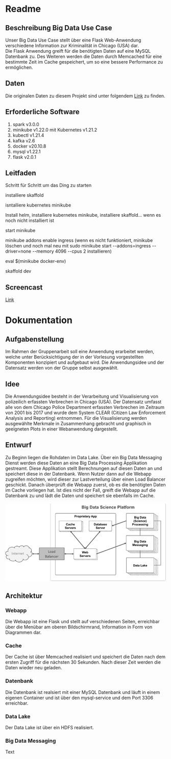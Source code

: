 # Readme

## Beschreibung Big Data Use Case
Unser Big Data Use Case stellt über eine Flask Web-Anwendung verschiedene Information zur Kriminalität in Chicago (USA) dar.
<br/>Die Flask Anwendung greift für die benötigten Daten auf eine MySQL Datenbank zu. Des Weiteren werden die Daten durch Memcached für eine bestimmte Zeit im Cache gespeichert, um so eine bessere Performance zu ermöglichen. 

## Daten
Die originalen Daten zu diesem Projekt sind unter folgendem [Link](https://www.kaggle.com/currie32/crimes-in-chicago) zu finden.

## Erforderliche Software
1. spark v3.0.0
2. minikube v1.22.0 mit Kubernetes v1.21.2
3. kubectl v1.21.4
4. kafka v2.6
5. docker v20.10.8
6. mysql v1.22.1
7. flask v2.0.1

## Leitfaden
Schritt für Schritt um das Ding zu starten


installiere skaffold

isntalliere kubernetes minikube 

Install helm, installiere kubernetes minikube, installiere skaffold... wenn es noch nicht installiert ist

start minikube

minikube addons enable ingress (wenn es nicht funktioniert, minikube löschen und noch mal neu mit sudo minikube start --addons=ingress --driver=none --memory 4096 --cpus 2 installieren)

eval $(minikube docker-env)

skaffold dev

## Screencast
[Link]()

# Dokumentation

## Aufgabenstellung
Im Rahmen der Gruppenarbeit soll eine Anwendung erarbeitet werden, welche unter Berücksichtigung der in der Vorlesung vorgestellten Komponenten konzipiert und aufgebaut wird. Die Anwendungsidee und der Datensatz werden von der Gruppe selbst ausgewählt.

## Idee
Die Anwendungsidee besteht in der Verarbeitung und Visualisierung von polizeilich erfassten Verbrechen in Chicago (USA). Der Datensatz umfasst alle von dem Chicago Police Department erfassten Verbrechen im Zeitraum von 2001 bis 2017 und wurde dem System CLEAR (Citizen Law Enforcement Analysis and Reporting) entnommen. Für die Visualisierung werden ausgewählte Merkmale in Zusammenhang gebracht und graphisch in geeigneten Plots in einer Webanwendung dargestellt.

## Entwurf
Zu Beginn liegen die Rohdaten im Data Lake. Über ein Big Data Messaging Dienst werden diese Daten an eine Big Data Processing Applikation gestreamt. Diese Applikation stellt Berechnungen auf diesen Daten an und speichert diese in der Datenbank. Wenn Nutzer dann auf die Webapp zugreifen möchten, wird dieser zur Lastverteilung über einen Load Balancer geschickt. Danach überprüft die Webapp zuerst, ob es die benötigten Daten im Cache vorliegen hat. Ist dies nicht der Fall, greift die Webapp auf die Datenbank zu und lädt die Daten und speichert sie ebenfalls im Cache.
<br/>
<br/>
![alt text](/bigdata_platform.png)

## Architektur
### Webapp
Die Webapp ist eine Flask und stellt auf verschiedenen Seiten, erreichbar über die Menübar am oberen Bildschirmrand, Information in Form von Diagrammen dar. 
### Cache
Der Cache ist über Memcached realisiert und speichert die Daten nach dem ersten Zugriff für die nächsten 30 Sekunden. Nach dieser Zeit werden die Daten wieder neu geladen. 
### Datenbank
Die Datenbank ist realsiert mit einer MySQL Datenbank und läuft in einem eigenen Container und ist über den mysql-service und dem Port 3306 erreichbar. 
### Data Lake
Der Data Lake ist über ein HDFS realisiert. 
### Big Data Messaging
Text




